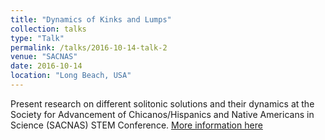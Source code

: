 ```yaml
---
title: "Dynamics of Kinks and Lumps"
collection: talks
type: "Talk"
permalink: /talks/2016-10-14-talk-2
venue: "SACNAS"
date: 2016-10-14
location: "Long Beach, USA"
---
```


Present research on different solitonic solutions and their dynamics at the Society for Advancement of Chicanos/Hispanics and Native Americans in Science (SACNAS) STEM Conference.
[More information here](https://www.hawaii.edu/news/2016/10/04/simons-foundations-awards-grants-to-uh-manoa-mathematics-professors/)

